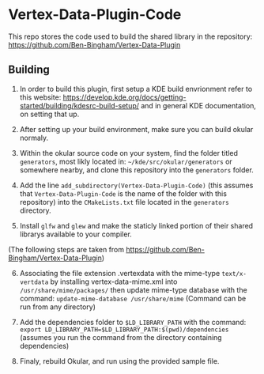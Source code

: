 # Vertex-Data-Plugin-Code

This repo stores the code used to build the shared library in the repository: https://github.com/Ben-Bingham/Vertex-Data-Plugin

## Building

1. In order to build this plugin, first setup a KDE build envrionment refer to this website: https://develop.kde.org/docs/getting-started/building/kdesrc-build-setup/ and in general KDE documentation, on setting that up.

2. After setting up your build environment, make sure you can build okular normaly.

3. Within the okular source code on your system, find the folder titled `generators`, most likly located in: `~/kde/src/okular/generators` or somewhere nearby, and clone this repository into the `generators` folder.

4. Add the line `add_subdirectory(Vertex-Data-Plugin-Code)` (this assumes that `Vertex-Data-Plugin-Code` is the name of the folder with this repository) into the `CMakeLists.txt` file located in the `generators` directory.

5. Install `glfw` and `glew` and make the staticly linked portion of their shared librarys available to your compiler.

(The following steps are taken from https://github.com/Ben-Bingham/Vertex-Data-Plugin)

6. Associating the file extension .vertexdata with the mime-type `text/x-vertdata` by installing vertex-data-mime.xml into `/usr/share/mime/packages/`
then update mime-type database with the command: `update-mime-database /usr/share/mime` (Command can be run from any directory)

7. Add the dependencies folder to `$LD_LIBRARY_PATH` with the command: `export LD_LIBRARY_PATH=$LD_LIBRARY_PATH:$(pwd)/dependencies` (assumes you run the command from the directory containing dependencies)

8. Finaly, rebuild Okular, and run using the provided sample file.
